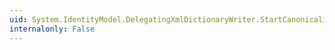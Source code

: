 ```yaml
---
uid: System.IdentityModel.DelegatingXmlDictionaryWriter.StartCanonicalization(System.IO.Stream,System.Boolean,System.String[])
internalonly: False
---
```

